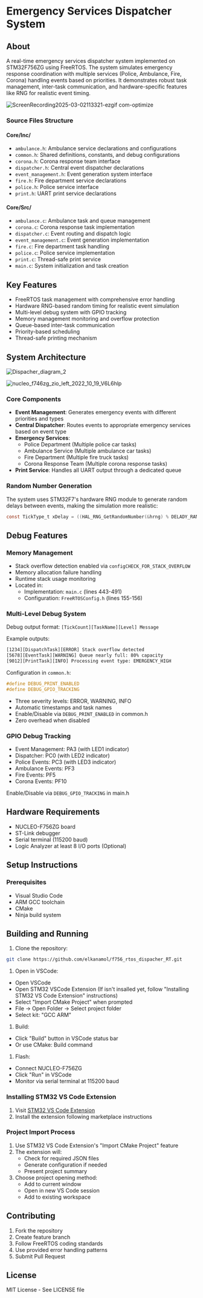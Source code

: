 # Emergency Services Dispatcher System

## About

A real-time emergency services dispatcher system implemented on STM32F756ZG using FreeRTOS. The system simulates emergency response coordination with multiple services (Police, Ambulance, Fire, Corona) handling events based on priorities. It demonstrates robust task management, inter-task communication, and hardware-specific features like RNG for realistic event timing.

![ScreenRecording2025-03-02113321-ezgif com-optimize](https://github.com/user-attachments/assets/df630574-1ffd-4aa5-ba58-a85d36387ce1)

### Source Files Structure

#### Core/Inc/

- `ambulance.h`: Ambulance service declarations and configurations
- `common.h`: Shared definitions, constants, and debug configurations
- `corona.h`: Corona response team interface
- `dispatcher.h`: Central event dispatcher declarations
- `event_management.h`: Event generation system interface
- `fire.h`: Fire department service declarations
- `police.h`: Police service interface
- `print.h`: UART print service declarations

#### Core/Src/

- `ambulance.c`: Ambulance task and queue management
- `corona.c`: Corona response task implementation
- `dispatcher.c`: Event routing and dispatch logic
- `event_management.c`: Event generation implementation
- `fire.c`: Fire department task handling
- `police.c`: Police service implementation
- `print.c`: Thread-safe print service
- `main.c`: System initialization and task creation

## Key Features

- FreeRTOS task management with comprehensive error handling
- Hardware RNG-based random timing for realistic event simulation
- Multi-level debug system with GPIO tracking
- Memory management monitoring and overflow protection
- Queue-based inter-task communication
- Priority-based scheduling
- Thread-safe printing mechanism

## System Architecture

![Dispacher_diagram_2](https://github.com/user-attachments/assets/d9148a29-4992-4ed5-af31-a311da39eb7d)


![nucleo_f746zg_zio_left_2022_10_19_V6L6hlp](https://github.com/user-attachments/assets/eac6f072-31c2-4fd9-a0fb-a08c030781f6)

### Core Components

- **Event Management**: Generates emergency events with different priorities and types
- **Central Dispatcher**: Routes events to appropriate emergency services based on event type
- **Emergency Services**:
  - Police Department (Multiple police car tasks)
  - Ambulance Service (Multiple ambulance car tasks)
  - Fire Department (Multiple fire truck tasks)
  - Corona Response Team (Multiple corona response tasks)
- **Print Service**: Handles all UART output through a dedicated queue

### Random Number Generation

The system uses STM32F7's hardware RNG module to generate random delays between events, making the simulation more realistic:

```c
const TickType_t xDelay = ((HAL_RNG_GetRandomNumber(&hrng) % DELADY_RANDOM_LIMIT) + 1) * portTICK_RATE_MS * TIME_FOR_DELAY;
```

## Debug Features

### Memory Management

- Stack overflow detection enabled via `configCHECK_FOR_STACK_OVERFLOW`
- Memory allocation failure handling
- Runtime stack usage monitoring
- Located in:
  - Implementation: `main.c` (lines 443-491)
  - Configuration: `FreeRTOSConfig.h` (lines 155-156)

### Multi-Level Debug System

Debug output format: `[TickCount][TaskName][Level] Message`

Example outputs:

```bash
[1234][DispatchTask][ERROR] Stack overflow detected
[5678][EventTask][WARNING] Queue nearly full: 80% capacity
[9012][PrintTask][INFO] Processing event type: EMERGENCY_HIGH
```

Configuration in `common.h`:

```c
#define DEBUG_PRINT_ENABLED
#define DEBUG_GPIO_TRACKING
```

- Three severity levels: ERROR, WARNING, INFO
- Automatic timestamps and task names
- Enable/Disable via `DEBUG_PRINT_ENABLED` in common.h
- Zero overhead when disabled

### GPIO Debug Tracking

- Event Management: PA3 (with LED1 indicator)
- Dispatcher: PC0 (with LED2 indicator)
- Police Events: PC3 (with LED3 indicator)
- Ambulance Events: PF3
- Fire Events: PF5
- Corona Events: PF10

Enable/Disable via `DEBUG_GPIO_TRACKING` in main.h

## Hardware Requirements

- NUCLEO-F756ZG board
- ST-Link debugger
- Serial terminal (115200 baud)
- Logic Analyzer at least 8 I/O ports (Optional)

## Setup Instructions

### Prerequisites

- Visual Studio Code
- ARM GCC toolchain
- CMake
- Ninja build system

## Building and Running

1. Clone the repository:

```bash
git clone https://github.com/elkanamol/f756_rtos_dispacher_RT.git
```

1. Open in VSCode:

- Open VSCode
- Open STM32 VSCode Extension (If isn't insalled yet, follow "Installing STM32 VS Code Extension" instructions)
- Select "Import CMake Project" when prompted
- File -> Open Folder -> Select project folder
- Select kit: "GCC ARM"

1. Build:

- Click "Build" button in VSCode status bar
- Or use CMake: Build command

1. Flash:

- Connect NUCLEO-F756ZG
- Click "Run" in VSCode
- Monitor via serial terminal at 115200 baud

### Installing STM32 VS Code Extension

1. Visit [STM32 VS Code Extension](https://marketplace.visualstudio.com/items?itemName=stmicroelectronics.stm32-vscode-extension)
2. Install the extension following marketplace instructions

### Project Import Process

1. Use STM32 VS Code Extension's "Import CMake Project" feature
2. The extension will:
   - Check for required JSON files
   - Generate configuration if needed
   - Present project summary
3. Choose project opening method:
   - Add to current window
   - Open in new VS Code session
   - Add to existing workspace

## Contributing

1. Fork the repository
2. Create feature branch
3. Follow FreeRTOS coding standards
4. Use provided error handling patterns
5. Submit Pull Request

## License

MIT License - See LICENSE file

